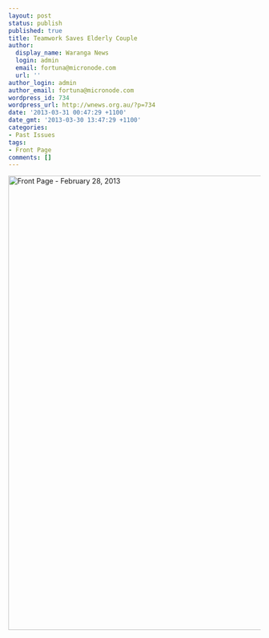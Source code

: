 ```yaml
---
layout: post
status: publish
published: true
title: Teamwork Saves Elderly Couple
author:
  display_name: Waranga News
  login: admin
  email: fortuna@micronode.com
  url: ''
author_login: admin
author_email: fortuna@micronode.com
wordpress_id: 734
wordpress_url: http://wnews.org.au/?p=734
date: '2013-03-31 00:47:29 +1100'
date_gmt: '2013-03-30 13:47:29 +1100'
categories:
- Past Issues
tags:
- Front Page
comments: []
---
```

<p><a href="http://wnews.org.au/wp-content/uploads/2013/03/frontpage-20130228.pdf"><img class="alignnone size-full wp-image-732" alt="Front Page - February 28, 2013" src="http://wnews.org.au/wp-content/uploads/2013/03/frontpage-20130228.png" width="624" height="907" /></a></p>
